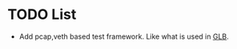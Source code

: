 # TODO List #

- Add pcap,veth based test framework. Like what is used in [GLB](https://github.blog/2018-08-08-glb-director-open-source-load-balancer/).
